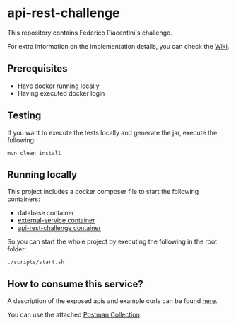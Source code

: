 # api-rest-challenge
This repository contains Federico Piacentini's challenge.

For extra information on the implementation details, you can check the [Wiki](https://github.com/fpiacentini08/api-rest-challenge/wiki).

## Prerequisites

- Have docker running locally
- Having executed docker login


## Testing
If you want to execute the tests locally and generate the jar, execute the following:
```
mvn clean install
```

## Running locally
This project includes a docker composer file to start the following containers:

- database container
- [external-service container](https://hub.docker.com/repository/docker/piacentini08/external-service/general)
- [api-rest-challenge container](https://hub.docker.com/repository/docker/piacentini08/api-rest-challenge/general)


So you can start the whole project by executing the following in the root folder:

```
./scripts/start.sh
```

## How to consume this service?

A description of the exposed apis and example curls can be found [here](https://github.com/fpiacentini08/api-rest-challenge/wiki/Functioning-and-assumptions).

You can use the attached [Postman Collection](https://github.com/fpiacentini08/api-rest-challenge/blob/main/Challenge%20fpiacentini.postman_collection.json).
